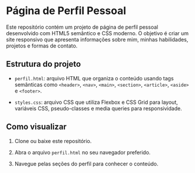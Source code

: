 # Página de Perfil Pessoal



Este repositório contém um projeto de página de perfil pessoal desenvolvido com HTML5 semântico e CSS moderno. O objetivo é criar um site responsivo que apresenta informações sobre mim, minhas habilidades, projetos e formas de contato.



## Estrutura do projeto



- `perfil.html`: arquivo HTML que organiza o conteúdo usando tags semânticas como `<header>`, `<nav>`, `<main>`, `<section>`, `<article>`, `<aside>` e `<footer>`.

- `styles.css`: arquivo CSS que utiliza Flexbox e CSS Grid para layout, variáveis CSS, pseudo-classes e media queries para responsividade.



## Como visualizar



1. Clone ou baixe este repositório.

2. Abra o arquivo `perfil.html` no seu navegador preferido.

3. Navegue pelas seções do perfil para conhecer o conteúdo.


